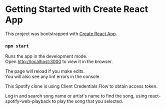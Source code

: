 # Getting Started with Create React App

This project was bootstrapped with [Create React App](https://github.com/facebook/create-react-app).

### `npm start`

Runs the app in the development mode.\
Open [http://localhost:3000](http://localhost:3000) to view it in the browser.

The page will reload if you make edits.\
You will also see any lint errors in the console.

This Spotify clone is using Client Credentials Flow to obtain
access token.

Log in and search song name or artist's name to find the song,
using react-spotify-web-playback to play the song that you selected.
